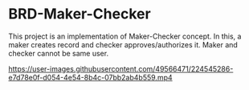 # BRD-Maker-Checker
This project is an implementation of Maker-Checker concept. In this, a maker creates record and checker approves/authorizes it. Maker and checker cannot be same user.


https://user-images.githubusercontent.com/49566471/224545286-e7d78e0f-d054-4e54-8b4c-07bb2ab4b559.mp4

